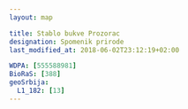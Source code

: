 ```yaml
---
layout: map

title: Stablo bukve Prozorac
designation: Spomenik prirode
last_modified_at: 2018-06-02T23:12:19+02:00

WDPA: [555588981]
BioRaS: [388]
geoSrbija:
  L1_182: [13]
---
```

